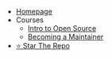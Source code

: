 <!-- - Menu -->
  <!-- - [Intro to Open Source](/intro-to-oss/) -->
  <!-- - [Becoming a Maintainer](/becoming-maintainer/) -->

- [Homepage](README.md)
- Courses
  - [Intro to Open Source](/intro-to-oss/README.md)
  - [Becoming a Maintainer](/becoming-a-maintainer/README.md)
- [⭐ Star The Repo](https://github.com/open-sauced/intro)
